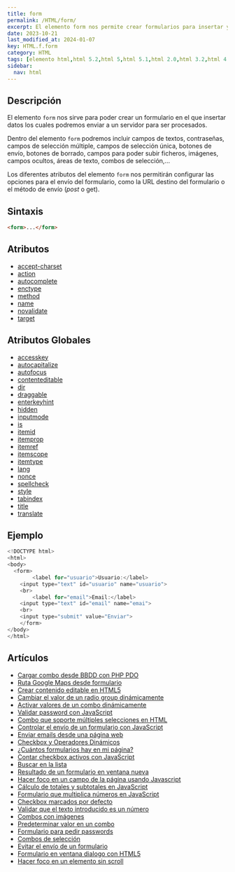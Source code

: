 ```yaml
---
title: form
permalink: /HTML/form/
excerpt: El elemento form nos permite crear formularios para insertar y enviar datos en HTML.
date: 2023-10-21
last_modified_at: 2024-01-07
key: HTML.f.form
category: HTML
tags: [elemento html,html 5.2,html 5,html 5.1,html 2.0,html 3.2,html 4.01,xhtml 1.0,xhtml 1.1]
sidebar:
  nav: html
---
```


## Descripción


El elemento `form` nos sirve para poder crear un formulario en el que insertar datos los cuales podremos enviar a un servidor para ser procesados.


Dentro del elemento `form` podremos incluir campos de textos, contraseñas, campos de selección múltiple, campos de selección única, botones de envío, botones de borrado, campos para poder subir ficheros, imágenes, campos ocultos, áreas de texto, combos de selección,…


Los diferentes atributos del elemento `form` nos permitirán configurar las opciones para el envío del formulario, como la URL destino del formulario o el método de envío (_post_ o get).


## Sintaxis


```html
<form>...</form>
```


## Atributos

- [accept-charset](https://www.w3api.com/HTML/form/accept-charset/)
- [action](https://www.w3api.com/HTML/form/action/)
- [autocomplete](https://www.w3api.com/HTML/form/autocomplete/)
- [enctype](https://www.w3api.com/HTML/form/enctype/)
- [method](https://www.w3api.com/HTML/form/method/)
- [name](https://www.w3api.com/HTML/form/name/)
- [novalidate](https://www.w3api.com/HTML/form/novalidate/)
- [target](https://www.w3api.com/HTML/form/target/)

## Atributos Globales

- [accesskey](https://www.w3api.com/HTML/accesskey/)
- [autocapitalize](https://www.w3api.com/HTML/autocapitalize/)
- [autofocus](https://www.w3api.com/HTML/autofocus/)
- [contenteditable](https://www.w3api.com/HTML/contenteditable/)
- [dir](https://www.w3api.com/HTML/dir/)
- [draggable](https://www.w3api.com/HTML/draggable/)
- [enterkeyhint](https://www.w3api.com/HTML/enterkeyhint/)
- [hidden](https://www.w3api.com/HTML/hidden/)
- [inputmode](https://www.w3api.com/HTML/inputmode/)
- [is](https://www.w3api.com/HTML/is/)
- [itemid](https://www.w3api.com/HTML/itemid/)
- [itemprop](https://www.w3api.com/HTML/itemprop/)
- [itemref](https://www.w3api.com/HTML/itemref/)
- [itemscope](https://www.w3api.com/HTML/itemscope/)
- [itemtype](https://www.w3api.com/HTML/itemtype/)
- [lang](https://www.w3api.com/HTML/lang/)
- [nonce](https://www.w3api.com/HTML/nonce/)
- [spellcheck](https://www.w3api.com/HTML/spellcheck/)
- [style](https://www.w3api.com/HTML/style/)
- [tabindex](https://www.w3api.com/HTML/tabindex/)
- [title](https://www.w3api.com/HTML/title/)
- [translate](https://www.w3api.com/HTML/translate/)

## Ejemplo


```java
<!DOCTYPE html>
<html>
<body>
  <form>
		<label for="usuario">Usuario:</label>    
    <input type="text" id="usuario" name="usuario">
    <br>
		<label for="email">Email:</label>
    <input type="text" id="email" name="emai">
    <br>
    <input type="submit" value="Enviar">
	</form>
</body>
</html>
```


## Artículos

- [Cargar combo desde BBDD con PHP PDO](https://lineadecodigo.com/php/cargar-combo-desde-bbdd-php-pdo/)
- [Ruta Google Maps desde formulario](https://lineadecodigo.com/google/ruta-google-maps-desde-formulario/)
- [Crear contenido editable en HTML5](https://lineadecodigo.com/html5/crear-contenido-editable-en-html5/)
- [Cambiar el valor de un radio group dinámicamente](https://lineadecodigo.com/javascript/cambiar-el-valor-de-un-radio-group-dinamicamente/)
- [Activar valores de un combo dinámicamente](https://lineadecodigo.com/javascript/activar-valores-de-un-combo-dinamicamente/)
- [Validar password con JavaScript](https://lineadecodigo.com/javascript/validar-password-con-javascript/)
- [Combo que soporte múltiples selecciones en HTML](https://lineadecodigo.com/html/combo-que-soporte-multiples-selecciones-en-html/)
- [Controlar el envío de un formulario con JavaScript](https://lineadecodigo.com/javascript/controlar-el-envio-de-un-formulario-con-javascript/)
- [Enviar emails desde una página web](https://lineadecodigo.com/html/enviar-emails-desde-una-pagina-web/)
- [Checkbox y Operadores Dinámicos](https://lineadecodigo.com/javascript/checkbox-y-operadores-dinamicos/)
- [¿Cuántos formularios hay en mi página?](https://lineadecodigo.com/javascript/cuantos-formularios-hay-en-mi-pagina/)
- [Contar checkbox activos con JavaScript](https://lineadecodigo.com/javascript/contar-checkbox-activos-con-javascript/)
- [Buscar en la lista](https://lineadecodigo.com/javascript/buscar-en-la-lista/)
- [Resultado de un formulario en ventana nueva](https://lineadecodigo.com/html/resultado-de-un-formulario-en-ventana-nueva/)
- [Hacer foco en un campo de la página usando Javascript](https://lineadecodigo.com/javascript/hacer-foco-en-un-campo-de-la-pagina-usando-javascript/)
- [Cálculo de totales y subtotales en JavaScript](https://lineadecodigo.com/javascript/calculo-de-totales-y-subtotales-en-javascript/)
- [Formulario que multiplica números en JavaScript](https://lineadecodigo.com/javascript/formulario-que-multiplica-numeros-en-javascript/)
- [Checkbox marcados por defecto](https://lineadecodigo.com/html/checkbox-marcados-por-defecto/)
- [Validar que el texto introducido es un número](https://lineadecodigo.com/javascript/validar-que-el-texto-introducido-es-un-numero/)
- [Combos con imágenes](https://lineadecodigo.com/html/combos-con-imagenes/)
- [Predeterminar valor en un combo](https://lineadecodigo.com/html/predeterminar-valor-en-un-combo/)
- [Formulario para pedir passwords](https://lineadecodigo.com/html/formulario-para-pedir-passwords/)
- [Combos de selección](https://lineadecodigo.com/html/combos-de-seleccion/)
- [Evitar el envío de un formulario](https://lineadecodigo.com/dom/evitar-el-envio-de-un-formulario/)
- [Formulario en ventana dialogo con HTML5](https://lineadecodigo.com/html5/formulario-en-ventana-dialogo-con-html5/)
- [Hacer foco en un elemento sin scroll](https://lineadecodigo.com/dom/hacer-foco-en-un-elemento-sin-scroll/)
